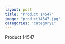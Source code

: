 ```yaml
---
layout: post
title: "Product 14547"
image: "product14547.jpg"
categories: "category1"
---
```

Product 14547
